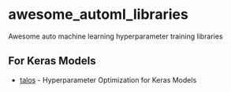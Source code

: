 # awesome_automl_libraries
Awesome auto machine learning hyperparameter training libraries

## For Keras Models
- [talos](https://github.com/autonomio/talos) - Hyperparameter Optimization for Keras Models


